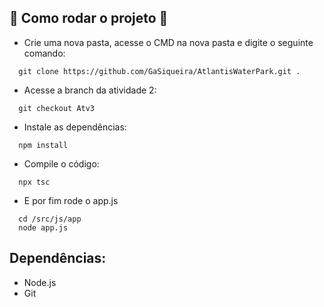 ## :open_file_folder: Como rodar o projeto :open_file_folder:
- Crie uma nova pasta, acesse o CMD na nova pasta e digite o seguinte comando:
  
```
  git clone https://github.com/GaSiqueira/AtlantisWaterPark.git .
```
- Acesse a branch da atividade 2:

```
  git checkout Atv3
```
- Instale as dependências:
  
```
  npm install
```
- Compile o código:
```
  npx tsc
```
- E por fim rode o app.js
```
  cd /src/js/app
  node app.js
```

## Dependências:
- Node.js
- Git
